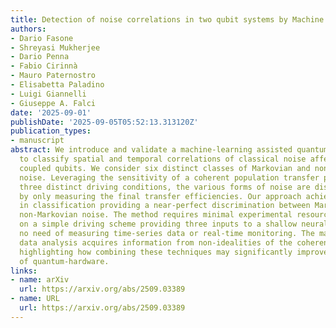 ```yaml
---
title: Detection of noise correlations in two qubit systems by Machine Learning
authors:
- Dario Fasone
- Shreyasi Mukherjee
- Dario Penna
- Fabio Cirinnà
- Mauro Paternostro
- Elisabetta Paladino
- Luigi Giannelli
- Giuseppe A. Falci
date: '2025-09-01'
publishDate: '2025-09-05T05:52:13.313120Z'
publication_types:
- manuscript
abstract: We introduce and validate a machine-learning assisted quantum sensing protocol
  to classify spatial and temporal correlations of classical noise affecting two ultrastrongly
  coupled qubits. We consider six distinct classes of Markovian and non-Markovian
  noise. Leveraging the sensitivity of a coherent population transfer protocol under
  three distinct driving conditions, the various forms of noise are discriminated
  by only measuring the final transfer efficiencies. Our approach achieves ≳86% accuracy
  in classification providing a near-perfect discrimination between Markovian and
  non-Markovian noise. The method requires minimal experimental resources, relying
  on a simple driving scheme providing three inputs to a shallow neural network with
  no need of measuring time-series data or real-time monitoring. The machine-learning
  data analysis acquires information from non-idealities of the coherent protocol
  highlighting how combining these techniques may significantly improve the characterization
  of quantum-hardware.
links:
- name: arXiv
  url: https://arxiv.org/abs/2509.03389
- name: URL
  url: https://arxiv.org/abs/2509.03389
---
```

